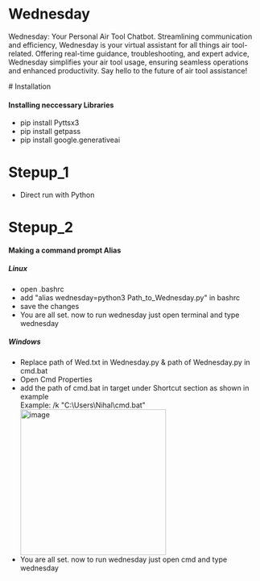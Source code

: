 # Wednesday
<p>
  Wednesday: Your Personal Air Tool Chatbot. Streamlining communication and efficiency, Wednesday is your virtual assistant for all things air tool-related. Offering real-time guidance, troubleshooting, and expert advice, Wednesday simplifies your air tool usage, ensuring seamless operations and enhanced productivity. Say hello to the future of air tool assistance!
</p>
# Installation
<h4>Installing neccessary Libraries</h4>
<ul>
  <li>pip install Pyttsx3</li>
  <li>pip install getpass</li>
  <li>pip install google.generativeai</li>
</ul>

# Stepup_1
<ul>
  <li>Direct run with Python</li>
</ul>

# Stepup_2
<h4>Making a command prompt Alias</h4>
<h5>Linux</h5>
<ul>
  <li>open .bashrc</li>
  <li>add "alias wednesday=python3 Path_to_Wednesday.py" in bashrc</li>
  <li>save the changes</li>
  <li>You are all set. now to run wednesday just open terminal and type wednesday</li>
</ul>
<h5>Windows</h5>
<ul>
  <li>Replace path of Wed.txt in Wednesday.py & path of Wednesday.py in cmd.bat</li>
  <li>Open Cmd Properties</li>
  <li>add the path of cmd.bat in target under Shortcut section as shown in example<br>
    Example: /k "C:\Users\Nihal\cmd.bat"  </li>
  <img width="289" alt="image" src="https://github.com/nihalawasthi/Wednesday/assets/137594290/b9e4a868-bc70-43f9-bb66-720e0c21932f">
  <li>You are all set. now to run wednesday just open cmd and type wednesday</li>
</ul>

